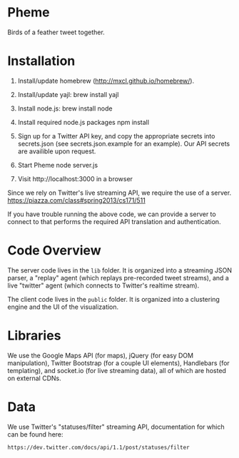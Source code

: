 Pheme
=====

Birds of a feather tweet together.

Installation
============
1. Install/update homebrew (http://mxcl.github.io/homebrew/).
2. Install/update yajl:
    brew install yajl

3. Install node.js:
    brew install node

4. Install required node.js packages
    npm install

5. Sign up for a Twitter API key, and copy the appropriate secrets into
   secrets.json (see secrets.json.example for an example). Our API secrets are
   availible upon request.

6. Start Pheme
    node server.js

7. Visit http://localhost:3000 in a browser

Since we rely on Twitter's live streaming API, we require the use of a server.
https://piazza.com/class#spring2013/cs171/511

If you have trouble running the above code, we can provide a server to connect
to that performs the required API translation and authentication.


Code Overview
=============

The server code lives in the `lib` folder. It is organized into a streaming JSON
parser, a "replay" agent (which replays pre-recorded tweet streams), and a live
"twitter" agent (which connects to Twitter's realtime stream).

The client code lives in the `public` folder. It is organized into a clustering
engine and the UI of the visualization.


Libraries
=========

We use the Google Maps API (for maps), jQuery (for easy DOM manipulation),
Twitter Bootstrap (for a couple UI elements), Handlebars (for templating), and
socket.io (for live streaming data), all of which are hosted on external CDNs.


Data
====

We use Twitter's "statuses/filter" streaming API, documentation for which can be
found here:

    https://dev.twitter.com/docs/api/1.1/post/statuses/filter
